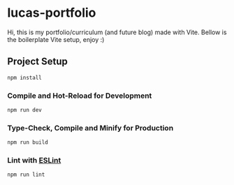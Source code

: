 # lucas-portfolio

Hi, this is my portfolio/curriculum (and future blog) made with Vite. Bellow is the boilerplate Vite setup, enjoy :)

## Project Setup

```sh
npm install
```

### Compile and Hot-Reload for Development

```sh
npm run dev
```

### Type-Check, Compile and Minify for Production

```sh
npm run build
```

### Lint with [ESLint](https://eslint.org/)

```sh
npm run lint
```
